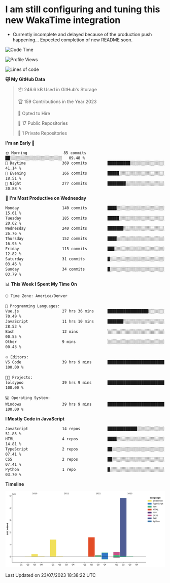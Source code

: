 # I am still configuring and tuning this new WakaTime integration
- Currently incomplete and delayed because of the production push happening... Expected completion of new README soon.
<!--START_SECTION:waka-->
![Code Time](http://img.shields.io/badge/Code%20Time-266%20hrs%2034%20mins-blue)

![Profile Views](http://img.shields.io/badge/Profile%20Views-0-blue)

![Lines of code](https://img.shields.io/badge/From%20Hello%20World%20I%27ve%20Written-8.9%20million%20lines%20of%20code-blue)

**🐱 My GitHub Data** 

> 📦 246.6 kB Used in GitHub's Storage 
 > 
> 🏆 159 Contributions in the Year 2023
 > 
> 💼 Opted to Hire
 > 
> 📜 17 Public Repositories 
 > 
> 🔑 1 Private Repositories 
 > 
**I'm an Early 🐤** 

```text
🌞 Morning                85 commits          ██░░░░░░░░░░░░░░░░░░░░░░░   09.48 % 
🌆 Daytime                369 commits         ██████████░░░░░░░░░░░░░░░   41.14 % 
🌃 Evening                166 commits         █████░░░░░░░░░░░░░░░░░░░░   18.51 % 
🌙 Night                  277 commits         ████████░░░░░░░░░░░░░░░░░   30.88 % 
```
📅 **I'm Most Productive on Wednesday** 

```text
Monday                   140 commits         ████░░░░░░░░░░░░░░░░░░░░░   15.61 % 
Tuesday                  185 commits         █████░░░░░░░░░░░░░░░░░░░░   20.62 % 
Wednesday                240 commits         ███████░░░░░░░░░░░░░░░░░░   26.76 % 
Thursday                 152 commits         ████░░░░░░░░░░░░░░░░░░░░░   16.95 % 
Friday                   115 commits         ███░░░░░░░░░░░░░░░░░░░░░░   12.82 % 
Saturday                 31 commits          █░░░░░░░░░░░░░░░░░░░░░░░░   03.46 % 
Sunday                   34 commits          █░░░░░░░░░░░░░░░░░░░░░░░░   03.79 % 
```


📊 **This Week I Spent My Time On** 

```text
🕑︎ Time Zone: America/Denver

💬 Programming Languages: 
Vue.js                   27 hrs 36 mins      ██████████████████░░░░░░░   70.49 % 
JavaScript               11 hrs 10 mins      ███████░░░░░░░░░░░░░░░░░░   28.53 % 
Bash                     12 mins             ░░░░░░░░░░░░░░░░░░░░░░░░░   00.55 % 
Other                    9 mins              ░░░░░░░░░░░░░░░░░░░░░░░░░   00.43 % 

🔥 Editors: 
VS Code                  39 hrs 9 mins       █████████████████████████   100.00 % 

🐱‍💻 Projects: 
lolsypoo                 39 hrs 9 mins       █████████████████████████   100.00 % 

💻 Operating System: 
Windows                  39 hrs 9 mins       █████████████████████████   100.00 % 
```

**I Mostly Code in JavaScript** 

```text
JavaScript               14 repos            █████████████░░░░░░░░░░░░   51.85 % 
HTML                     4 repos             ████░░░░░░░░░░░░░░░░░░░░░   14.81 % 
TypeScript               2 repos             ██░░░░░░░░░░░░░░░░░░░░░░░   07.41 % 
CSS                      2 repos             ██░░░░░░░░░░░░░░░░░░░░░░░   07.41 % 
Python                   1 repo              █░░░░░░░░░░░░░░░░░░░░░░░░   03.70 % 
```



**Timeline**

![Lines of Code chart](https://raw.githubusercontent.com/certifiedbice/certifiedbice/main/assets/bar_graph.png)


 Last Updated on 23/07/2023 18:38:22 UTC
<!--END_SECTION:waka-->
